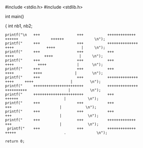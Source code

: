 #include <stdio.h>
#include <stdlib.h>

int main()


{
    int nb1, nb2;


    printf("\n   +++                 +++           +++++++++++++       ++++++               ++++++              \n");
    printf("     +++                 +++           ++++++++++++++       ++++               ++++            |     \n");
    printf("     +++                 +++           +++                   ++++              ++++            |     \n");
    printf("     +++                 +++           +++                    ++++           ++++              |      \n");
    printf("     +++                 +++           +++                     ++++         ++++               |       \n");
    printf("     +++                 +++           ++++++++++++++            ++++     ++++                 |        \n");
    printf("     +++++++++++++++++++++++           ++++++++++++++             ++++++++++                   |         \n");
    printf("     +++++++++++++++++++++++           +++                          ++++++                     |          \n");
    printf("     +++                 +++           +++                            +++                      |           \n");
    printf("     +++                 +++           +++                            +++                      |            \n");
    printf("     +++                 +++           +++++++++++++                  +++                      |            \n");
     printf("    +++                 +++           +++++++++++++                 +++++                      .              \n");

    return 0;
